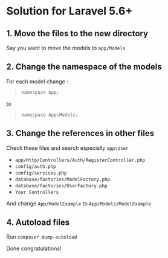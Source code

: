 # Solution for Laravel 5.6+

## 1. Move the files to the new directory

Say you want to move the models to `app/Models`

## 2. Change the namespace of the models

For each model change :

> `namespace App;`

to

> `namespace App\Models;`

## 3. Change the references in other files

Check these files and search especially `app\User`

* `app/Http/Controllers/Auth/RegisterController.php`
* `config/auth.php`
* `config/services.php`
* `database/factories/ModelFactory.php`
* `database/factories/UserFactory.php`
* `Your Controllers`

And change `App/ModelExample` to `App/Models/ModelExample`

## 4. Autoload files

Run `composer dump-autoload`

Done congratulations!
